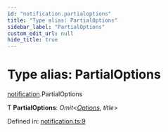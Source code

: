 ```yaml
---
id: "notification.partialoptions"
title: "Type alias: PartialOptions"
sidebar_label: "PartialOptions"
custom_edit_url: null
hide_title: true
---
```


# Type alias: PartialOptions

[notification](../modules/notification.md).PartialOptions

Ƭ **PartialOptions**: *Omit*<[*Options*](../interfaces/notification.options.md), *title*\>

Defined in: [notification.ts:9](https://github.com/tauri-apps/tauri/blob/237b49b/cli/tauri.js/api-src/notification.ts#L9)

